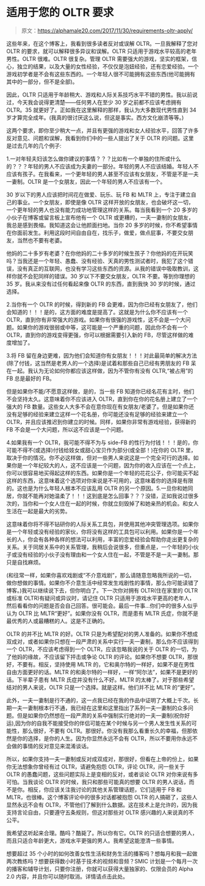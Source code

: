# 适用于您的 OLTR 要求

> 原文：<https://alphamale20.com/2017/11/30/requirements-oltr-apply/>

这些年来，在这个博客上，我看到很多读者反对或误解 OLTR。一旦我解释了您对 OLTR 的要求，就可以解释很多异议和误解。OLTR 只适用于游戏水平较高的老年男性。OLTR 很难。OLTR 很复杂。管理 OLTR 需要强大的游戏，坚实的框架，信心，独立的结果，以及大量的女性经验，不仅仅是泡妞经验，还有恋爱经验。一个游戏初学者是不会有这些东西的。一个年轻人很不可能拥有这些东西(他可能拥有其中的一部分，但不是全部)。

因此，OLTR 只适用于年龄稍大、游戏和人际关系技巧水平不错的男性。我以前说过，今天我会说得更清楚——任何男人在至少 30 岁之前都不应该考虑拥有 OLTR。35 就更好了。正如我在这里解释的那样，我认为大多数现代男性直到 34 岁才算完全成年。(我真的很讨厌这么说，但这是事实。西方文化崩溃等等。)

这两个要求，即你至少稍大一点，并且有更强的游戏和女人经验水平，回答了许多反对意见、问题和误解，我看到你们中的一些人提出了关于 OLTR 的问题。这里是过去几年的几个例子:

1.一对年轻夫妇该怎么做你建议的事情？？？比如有一个单独的住所或什么的？？？年轻的男人不应该成为夫妻的一部分。年轻的男人不应该结婚。年轻人不应该有孩子。在我看来，一个更年轻的男人甚至不应该有女朋友，不管是不是一夫一妻制。OLTR 是一个女朋友，因此一个年轻的男人不应该有一个。

30 岁以下的男人应该把时间花在做爱、玩乐、玩 FB 和 MLTR 上，专注于建立自己的事业。一个女朋友，即使是像 OLTR 这样开放的女朋友，也会破坏这一切，一个更年轻的男人也没有能力成功地管理这样的关系。每当我看到一个 20 多岁的小伙子在博客或留言板上宣布他有一个 OLTR 或更糟的，一夫一妻制的女朋友，我总是感到畏缩。我知道这会让他颜面扫地。当你 20 多岁的时候，你不希望事情在你面前发生。利用这段时间自由自在，找乐子，做爱，做点屁事，不要交女朋友，当然也不要有老婆。

他妈的二十多岁有老婆？在你他妈的二十多岁的时候生孩子？你他妈的在开玩笑吗？当我还是一个年轻、愚蠢、没有经验、天真的男性测试者时，我犯了这个错误，没有真正的互联网，也没有学习这些东西的资源。从我的错误中吸取教训，这样你就不会犯同样的错误。30 岁以下不要交女朋友，OLTR 不要。等到你理想的 35 岁。我从来没有过任何看起来像 OLTR 的东西，直到我快 30 岁的时候，通过选择。

2.当你有一个 OLTR 的时候，得到新的 FB 会更难，因为你已经有女朋友了，他们会知道的！！！是的，这方面的难度是提高了。这就是为什么你不应该有一个 OLTR，直到你有非常强大的游戏。如果你有很强的游戏性，这不会是一个大问题。如果你的游戏很弱或中等，这可能是一个严重的问题，因此你不会有一个 OLTR，直到你的游戏变得更强，你可以根据需要引入新的 FB，尽管这样做的难度增加了。

3.将 FB 留在身边更难，因为他们会知道你有女朋友！！！对此最简单的解决方法(除了付钱，这当然是老男人的一个选择)是试着和那些自己已经有男朋友的 FB 呆在一起。我认为无论如何你都应该这样做，因为不管你有没有 OLTR,“被占用”的 FB 总是最好的 FB。

但是如果你不能/不愿意这样做，是的，当一些 FB 知道你已经名花有主时，他们不会坚持太久。这意味着你不应该进入 OLTR，直到你在你的花名册上建立了一个强大的 FB 数量。这些女人大多不会在意你现在有女朋友/老婆了。但是如果你还没有足够的经验来建立这样一个花名册，你可能还没有足够的经验来建立一个 OLTR，并且应该推迟到你建立的时候。同样，如果你非常有游戏经验，获得新的 FB 不会是一个大问题，所以这不应该是一个问题。

4.如果我有一个 OLTR，我可能不得不为与 side-FB 的性行为付钱！！！是的，你可能不得不(或选择)付钱给妓女或甜心宝贝作为部分(或全部！)在你的 OLTR 里，取决于你的情况。你不必这样做，但对一些男人来说这是一个完全可行的选择。如果你是一个年纪较大的人，这不应该是一个问题，因为你的收入应该在一个点上，你可以很容易地买得起这样的东西。如果你是一个年轻的花花公子，你可能买不起这样的东西，这意味着这个选项对你来说是不可用的，这意味着你的选择是有限的。这也是为什么年轻人根本不应该乱用 OLTR 的另一个原因。5.一旦你和她同居，你就不能再对她温柔了！！！这到底是怎么回事？？？没错，正如我说过很多次的，当你和一个女人住在一起的时候，你就立刻毁掉了和她亲热的机会。和女人生活在一起是最大的劣势。

这意味着你将不得不钻研你的人际关系工具包，并使用其他冲突管理选项。如果你是一个年轻或没有经验的家伙，你将没有这样的工具包可以利用。如果你是一个年长的人，你会有各种各样的想法可以利用，丰富的恋爱经验会帮助你走出更复杂的关系。关于同居关系中的关系管理，我稍后会说很多，但重点是，一个年轻的小伙子或没有经验的小伙子没有理由和一个女人住在一起，不管是不是一夫一妻制。那只是自找麻烦。

(和往常一样，如果你喜欢戏剧或“不介意戏剧”，那么请随意忽略我所说的一切，做你想做的事情。如果你不介意生活中经常发生戏剧性的事情，那么你可能读错了博客。)我可以继续说下去，但你明白了。下一次你对拥有 OLTR(住在家里的 OLTR 或标准 OLTR)有疑问或异议时，请记住 OLTR 只适用于游戏水平更高的老年人，然后看看你的问题是否会自己回答。很可能会。最后一件事…你们中的很多人似乎认为 OLTR 比 MLTR“更好”。如果你没有 OLTR，而是患有 MLTR 氏症，你就不是最优秀的人或最糟糕的人。这是不正确的。

OLTR 的并不比 MLTR 的好。OLTR 只是为希望配对的男人准备的。如果你不想成双成对，或者如果你只想在一段严肃的关系中实行一夫一妻制，那么你不应该得到一个 OLTR，不应该考虑得到一个 OLTR，应该忽略我说的关于 OLTR 的一切，为了他妈的缘故，不应该留下抨击或争论 OLTR 的评论。如果你不想要 OLTR，那很好，不要有。相反，坚持使用 MLTR 的，它和奥尔特的一样好，如果不是在男性自由方面更好的话。MLTR 的和奥尔特的一样好，一样“阿尔法”，如果不是更好的话。下半辈子患有 MLTR 氏症并没有什么不好。MLTR 的太棒了。对于那些希望结对的男人来说，OLTR 只是一个选择。就是这样。他们并不比 MLTR 的“更好”。

此外，一夫一妻制是行不通的，这一点我已经在我的作品中证明了大概上千次。长期一夫一妻制根本行不通，我已经在这里和这里指出了系列一夫一妻制的众多问题。但是如果你仍然想在一段严肃的关系中强制实行绝对的一夫一妻制(祝你好运),因为你的自我不能接受你的伴侣可能在某个时候与另一个男人发生性关系的可能性，那么很好，不要有 OLTR。那很好。你没有我那么看重长久的幸福，但那依然是你的选择，是你的人生。因为你显然永远不会有 OLTR，所以不要用你永远不会做的事情的反对意见来混淆谈话。

所以，如果你支持一夫一妻制或反对成双成对，那很好，但看在上帝的份上，如果你无法想象你曾经有过 OLTR，请避免抱怨 OLTR，评论 OLTR，问一些关于 OLTR 的愚蠢问题，这些问题实际上是变相的反对，或者谈论 OLTR 对你来说有多可怕。当我谈论 OLTR 的时候，我只和那些可能真的想要 OLTR 的男人说话，而不是你。相反，你应该关注我讨论的其他关系管理话题，它们适用于 FB 和 MLTR，也很棒。这个博客评论中的很多对话都被抱怨 OLTR 的人搞砸了，这些人显然永远不会有 OLTR，不管他们了解到什么数据。这在技术上是允许的，因为我支持言论自由，只要遵守五条规则，但这对那些对 OLTR 感兴趣的人来说真的不公平。

我希望这听起来合理。酷吗？酷毙了。所以你有它。OLTR 的只适合想要的男人，而且只适合年龄更大，游戏水平更强的男人。我希望这能澄清一些事情。

想要超过 35 个小时的如何改善女性生活和财务生活的播客吗？想每月和我一起做两次教练吗？想要获得数小时基于技术的视频和音频？SMIC 计划是一个每月一次的播客和辅导计划，只要你注册，你就可以获得大量独家的、仅限会员的 Alpha 2.0 内容，并且你可以随时取消。详情请点击此处。